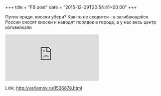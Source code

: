 +++
title = "FB post"
date = "2015-12-09T20:54:41+00:00"
+++

Путин приди, киоски убери? Как-то не сходится - в загибающейся России сносят киоски и наводят порядок в городе, а у нас весь центр изговнякали



![Photo](https://external.xx.fbcdn.net/safe_image.php?d=AQDB5zSCi9HgqIt-&w=130&h=130&url=http%3A%2F%2Fwww.varlamov.me%2F2015%2Fsnos%2F00s.jpg&cfs=1&_nc_hash=AQCznHunuQk9i6at)


Link: http://varlamov.ru/1536878.html

